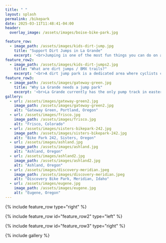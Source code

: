 ```yaml
---
title: " "
layout: splash
permalink: /bikepark
date: 2025-03-11T11:48:41-04:00
header:
  overlay_image: /assets/images/boise-bike-park.jpg

feature_row:
  - image_path: /assets/images/kids-dirt-jump.jpg
    title: "Support Dirt Jumps in La Grande"
    excerpt: '<br>Jumping is one of the most fun things you can do on a bmx or mountain bike, but, like any technical skill, to do it well and safely takes regular practice on well built jumps.<br><br>The recently opened Pioneer Park Pump Track gives beginner riders the chance to try jumping their bike...'
feature_row2:
  - image_path: /assets/images/kids-dirt-jumps2.jpg
    title: "What are dirt jumps / BMX trails?"
    excerpt: '<br>A dirt jump park is a dedicated area where cyclists can ride their bikes over specially designed jumps made of dirt, allowing them to practice aerial tricks and maneuvers, often with varying difficulty levels to cater to different skill levels. It is similar to a BMX track but with larger jumps focused on performing tricks in the air. Essentially, it is a place to practice "dirt jumping" on a variety of jumps.'
feature_row3:
  - image_path: /assets/images/gateway-green.jpg
    title: "Why La Grande needs a jump park"
    excerpt: '<br>La Grande currently has the only pump track in eastern Oregon. Even better is that it’s co-located with the skate park. The draw of the pump track is already apparent, as cyclists coming through town stop to burn some energy riding the track.<br><br>A dirt jump park would elevate La Grande’s profile exponentially, drawing in riders from Idaho, western Oregon, and Washington. Mountain bikers looking to build skills before using MERA or Anthony Lakes will stop specifically to practice on a dirt jump line. And locals who are developing skills to use on either a mountain bike or a bmx bike will find the different levels of dirt jumps to be integral to improvement.'
gallery:
  - url: /assets/images/gateway-green2.jpg
    image_path: /assets/images/gateway-green2.jpg
    alt: "Gateway Green, Portland, Oregon"
  - url: /assets/images/frisco.jpg
    image_path: /assets/images/frisco.jpg
    alt: "Frisco, Colorado"
  - url: /assets/images/sisters-bikepark-242.jpg
    image_path: /assets/images/sisters-bikepark-242.jpg
    alt: "Bike Park 242, Sisters, Oregon"
  - url: /assets/images/ashland.jpg
    image_path: /assets/images/ashland.jpg
    alt: "Ashland, Oregon"
  - url: /assets/images/ashland2.jpg
    image_path: /assets/images/ashland2.jpg
    alt: "Ashland, Oregon"
  - url: /assets/images/discovery-meridian.jpeg
    image_path: /assets/images/discovery-meridian.jpeg
    alt: "Discovery Bike Park, Meridian, Idaho"
  - url: /assets/images/eugene.jpg
    image_path: /assets/images/eugene.jpg
    alt: "Eugene, Oregon"
---
```


{% include feature_row type="right" %}

{% include feature_row id="feature_row2" type="left" %}

{% include feature_row id="feature_row3" type="right" %}

{% include gallery %}